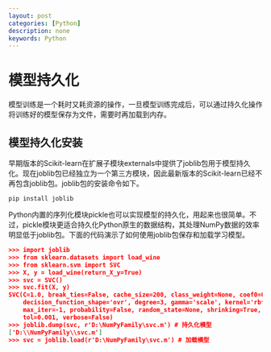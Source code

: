 ```yaml
---
layout: post
categories: [Python]
description: none
keywords: Python
---
```

# 模型持久化
模型训练是一个耗时又耗资源的操作，一旦模型训练完成后，可以通过持久化操作将训练好的模型保存为文件，需要时再加载到内存。

## 模型持久化安装
早期版本的Scikit-learn在扩展子模块externals中提供了joblib包用于模型持久化。现在joblib包已经独立为一个第三方模块，因此最新版本的Scikit-learn已经不再包含joblib包。joblib包的安装命令如下。
```
pip install joblib
```

Python内置的序列化模块pickle也可以实现模型的持久化，用起来也很简单。不过，pickle模块更适合持久化Python原生的数据结构，其处理NumPy数据的效率明显低于joblib包。下面的代码演示了如何使用joblib包保存和加载学习模型。
```json
>>> import joblib
>>> from sklearn.datasets import load_wine
>>> from sklearn.svm import SVC
>>> X, y = load_wine(return_X_y=True)
>>> svc = SVC()
>>> svc.fit(X, y)
SVC(C=1.0, break_ties=False, cache_size=200, class_weight=None, coef0=0.0,
    decision_function_shape='ovr', degree=3, gamma='scale', kernel='rbf',
    max_iter=-1, probability=False, random_state=None, shrinking=True,
    tol=0.001, verbose=False)
>>> joblib.dump(svc, r'D:\NumPyFamily\svc.m') # 持久化模型
['D:\\NumPyFamily\\svc.m']
>>> svc = joblib.load(r'D:\NumPyFamily\svc.m') # 加载模型

```